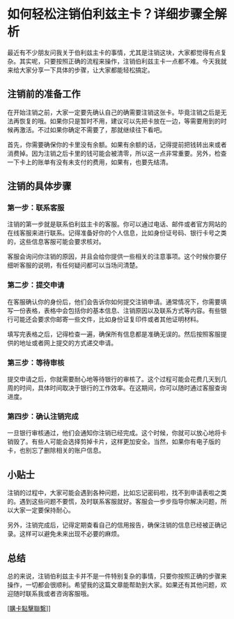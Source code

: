 # 如何轻松注销伯利兹主卡？详细步骤全解析

最近有不少朋友问我关于伯利兹主卡的事情，尤其是注销这块，大家都觉得有点复杂。其实呢，只要按照正确的流程来操作，注销伯利兹主卡一点都不难。今天我就来给大家分享一下具体的步骤，让大家都能轻松搞定。

## 注销前的准备工作

在开始注销之前，大家一定要先确认自己的确需要注销这张卡。毕竟注销之后是无法再恢复的哦。如果你只是暂时不用，建议可以先把卡放在一边，等需要用到的时候再激活。不过如果你确定不需要了，那就继续往下看吧。

首先，你需要确保你的卡里没有余额。如果有余额的话，记得提前把钱转出来或者消费掉。因为注销之后卡里的钱可能会被清零，所以这一点非常重要。另外，检查一下卡上的账单有没有未支付的费用，如果有，也要先结清。

## 注销的具体步骤

### 第一步：联系客服

注销的第一步就是联系伯利兹主卡的客服。你可以通过电话、邮件或者官方网站的在线客服来进行联系。记得准备好你的个人信息，比如身份证号码、银行卡号之类的，这些信息客服可能会要求核对。

客服会询问你注销的原因，并且会给你提供一些相关的注意事项。这个时候你要仔细听客服的说明，有任何疑问都可以当场问清楚。

### 第二步：提交申请

在客服确认你的身份后，他们会告诉你如何提交注销申请。通常情况下，你需要填写一份表格，表格中会包括你的基本信息、注销原因以及联系方式等内容。有些银行可能还会要求你邮寄一些文件，比如身份证复印件或者其他证明材料。

填写完表格之后，记得检查一遍，确保所有信息都是准确无误的。然后按照客服提供的地址或者网上提交的方式递交申请。

### 第三步：等待审核

提交申请之后，你就需要耐心地等待银行的审核了。这个过程可能会花费几天到几周的时间，具体时间取决于银行的工作效率。在这期间，你可以随时通过客服查询进度。

### 第四步：确认注销完成

一旦银行审核通过，他们会通知你注销已经完成。这个时候，你就可以放心地将卡销毁了。有些人可能会选择剪掉卡片，这样更加安全。当然，如果你有电子版的卡，也别忘了删除相关的账户信息。

## 小贴士

注销的过程中，大家可能会遇到各种问题，比如忘记密码啦，找不到申请表啦之类的。遇到这些问题不要慌，及时联系客服就好。客服会一步步指导你解决问题，所以大家一定要保持耐心。

另外，注销完成后，记得定期查看自己的信用报告，确保注销的信息已经被正确记录。这样可以避免未来出现不必要的麻烦。

## 总结

总的来说，注销伯利兹主卡并不是一件特别复杂的事情，只要你按照正确的步骤来操作，一切都会很顺利。希望我的这篇文章能帮助到大家。如果还有其他问题，欢迎随时联系我或者咨询客服哦。

[[購卡點擊聯繫](https://t.me/s/esim1088)]]